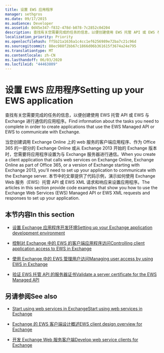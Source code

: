 ```yaml
---
title: 设置 EWS 应用程序
manager: sethgros
ms.date: 09/17/2015
ms.audience: Developer
ms.assetid: 0d45e347-f832-478d-b078-7c2852c0d204
description: 查找有关您需要完成的任务的信息，以便创建使用 EWS 托管 API 或 EWS 与 Exchange 进行通信的应用程序。
localization_priority: Priority
ms.openlocfilehash: ff5b21a1636a1c4cc1ef6256989e72ba7c21c96d
ms.sourcegitcommit: 88ec988f2bb67c1866d06b361615f3674a24e795
ms.translationtype: MT
ms.contentlocale: zh-CN
ms.lasthandoff: 06/03/2020
ms.locfileid: "44463809"
---
```

# <a name="setting-up-your-ews-application"></a><span data-ttu-id="5de79-103">设置 EWS 应用程序</span><span class="sxs-lookup"><span data-stu-id="5de79-103">Setting up your EWS application</span></span>

<span data-ttu-id="5de79-104">查找有关您需要完成的任务的信息，以便创建使用 EWS 托管 API 或 EWS 与 Exchange 进行通信的应用程序。</span><span class="sxs-lookup"><span data-stu-id="5de79-104">Find information about the tasks you need to complete in order to create applications that use the EWS Managed API or EWS to communicate with Exchange.</span></span> 
  
<span data-ttu-id="5de79-105">当您创建调用 Exchange Online 上的 web 服务的客户端应用程序、作为 Office 365 的一部分的 Exchange Online 或从 Exchange 2013 开始的 Exchange 版本时，您需要将应用程序设置为与 Exchange 服务器进行通信。</span><span class="sxs-lookup"><span data-stu-id="5de79-105">When you create a client application that calls web services on Exchange Online, Exchange Online as part of Office 365, or a version of Exchange starting with Exchange 2013, you'll need to set up your application to communicate with the Exchange server.</span></span> <span data-ttu-id="5de79-106">本节中的文章提供了代码示例，演示如何使用 Exchange Web 服务（EWS）托管 API 或 EWS XML 请求和响应来设置应用程序。</span><span class="sxs-lookup"><span data-stu-id="5de79-106">The articles in this section provide code examples that show you how to use the Exchange Web Services (EWS) Managed API or EWS XML requests and responses to set up your application.</span></span>
  
## <a name="in-this-section"></a><span data-ttu-id="5de79-107">本节内容</span><span class="sxs-lookup"><span data-stu-id="5de79-107">In this section</span></span>

- [<span data-ttu-id="5de79-108">设置 Exchange 应用程序开发环境</span><span class="sxs-lookup"><span data-stu-id="5de79-108">Setting up your Exchange application development environment</span></span>](setting-up-your-exchange-application-development-environment.md)
    
- [<span data-ttu-id="5de79-109">控制对 Exchange 中的 EWS 的客户端应用程序访问</span><span class="sxs-lookup"><span data-stu-id="5de79-109">Controlling client application access to EWS in Exchange</span></span>](controlling-client-application-access-to-ews-in-exchange.md)
    
- [<span data-ttu-id="5de79-110">使用 Exchange 中的 EWS 管理用户访问</span><span class="sxs-lookup"><span data-stu-id="5de79-110">Managing user access by using EWS in Exchange</span></span>](managing-user-access-by-using-ews-in-exchange.md)
    
- [<span data-ttu-id="5de79-111">验证 EWS 托管 API 的服务器证书</span><span class="sxs-lookup"><span data-stu-id="5de79-111">Validate a server certificate for the EWS Managed API</span></span>](how-to-validate-a-server-certificate-for-the-ews-managed-api.md)
    
## <a name="see-also"></a><span data-ttu-id="5de79-112">另请参阅</span><span class="sxs-lookup"><span data-stu-id="5de79-112">See also</span></span>


- [<span data-ttu-id="5de79-113">Start using web services in Exchange</span><span class="sxs-lookup"><span data-stu-id="5de79-113">Start using web services in Exchange</span></span>](start-using-web-services-in-exchange.md)
    
- [<span data-ttu-id="5de79-114">Exchange 的 EWS 客户端设计概述</span><span class="sxs-lookup"><span data-stu-id="5de79-114">EWS client design overview for Exchange</span></span>](ews-client-design-overview-for-exchange.md)
    
- [<span data-ttu-id="5de79-115">开发 Exchange Web 服务客户端</span><span class="sxs-lookup"><span data-stu-id="5de79-115">Develop web service clients for Exchange</span></span>](develop-web-service-clients-for-exchange.md)
    

